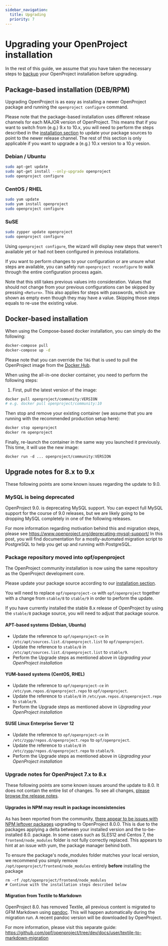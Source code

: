 ```yaml
---
sidebar_navigation:
  title: Upgrading
  priority: 7
---
```


# Upgrading your OpenProject installation

In the rest of this guide, we assume that you have taken the necessary steps to [backup](../backing-up) your OpenProject installation before upgrading.

## Package-based installation (DEB/RPM)

Upgrading OpenProject is as easy as installing a newer OpenProject package and
running the `openproject configure` command.

<div class="alert alert-info" role="alert">

Please note that the package-based installation uses different release channels for each MAJOR version of OpenProject. This means that if you want to switch from (e.g.) 9.x to 10.x, you will need to perform the steps described in the [installation section](../../installation/packaged) to update your package sources to point to the newer release channel. The rest of this section is only applicable if you want to upgrade a (e.g.) 10.x version to a 10.y vesion.

</div>

### Debian / Ubuntu

```bash
sudo apt-get update
sudo apt-get install --only-upgrade openproject
sudo openproject configure
```

### CentOS / RHEL

```bash
sudo yum update
sudo yum install openproject
sudo openproject configure
```

### SuSE

```bash
sudo zypper update openproject
sudo openproject configure
```


<div class="alert alert-info" role="alert">

Using `openproject configure`, the wizard will display new steps that weren't available yet or had not been configured in previous installations.

If you want to perform changes to your configuration or are unsure what steps are available, you can safely run `openproject reconfigure` to walk through the entire configuration process again.

Note that this still takes previous values into consideration. Values that should not change from your previous configurations can be skipped by pressing `<Return>`. This also applies for steps with passwords, which are shown as empty even though they may have a value. Skipping those steps equals to re-use the existing value.

</div>

## Docker-based installation

When using the Compose-based docker installation, you can simply do the following:

```bash
docker-compose pull
docker-compose up -d
```

Please note that you can override the `TAG` that is used to pull the OpenProject image from the [Docker Hub](https://hub.docker.com/r/openproject/community).


When using the all-in-one docker container, you need to perform the following steps:

1. First, pull the latest version of the image:

```bash
docker pull openproject/community:VERSION
# e.g. docker pull openproject/community:10
```

Then stop and remove your existing container (we assume that you are running with the recommended production setup here):

```bash
docker stop openproject
docker rm openproject
```

Finally, re-launch the container in the same way you launched it previously.
This time, it will use the new image:

```
docker run -d ... openproject/community:VERSION
```

## Upgrade notes for 8.x to 9.x

These following points are some known issues regarding the update to 9.0.

### MySQL is being deprecated

OpenProject 9.0. is deprecating MySQL support. You can expect full MySQL
support for the course of 9.0 releases, but we are likely going to be dropping
MySQL completely in one of the following releases.

For more information regarding motivation behind this and migration steps,
please see https://www.openproject.org/deprecating-mysql-support/ In this post,
you will find documentation for a mostly-automated migration script to
PostgreSQL to help you get up and running with PostgreSQL.

### Package repository moved into opf/openproject

The OpenProject community installation is now using the same repository as the OpenProject development core.

Please update your package source according to our [installation section](../../installation/packaged).

You will need to replace `opf/openproject-ce` with `opf/openproject` together with a change from `stable/8` to `stable/9` in order to perform the update.

If you have currently installed the stable 8.x release of OpenProject by using the `stable/8` package source,
you will need to adjust that package source.

#### APT-based systems (Debian, Ubuntu)

 - Update the reference to `opf/openproject-ce` in `/etc/apt/sources.list.d/openproject.list` to `opf/openproject`.
 - Update the reference to `stable/8` in `/etc/apt/sources.list.d/openproject.list` to `stable/9`.
 - Perform the Upgrade steps as mentioned above in *Upgrading your OpenProject installation*

#### YUM-based systems (CentOS, RHEL)

 - Update the reference to `opf/openproject-ce` in `/etc/yum.repos.d/openproject.repo` to `opf/openproject`.
 - Update the reference to `stable/8` in `/etc/yum.repos.d/openproject.repo` to `stable/9`.
 - Perform the Upgrade steps as mentioned above in *Upgrading your OpenProject installation*

#### SUSE Linux Enterprise Server 12

 - Update the reference to `opf/openproject-ce` in `/etc/zypp/repos.d/openproject.repo` to `opf/openproject`.
 - Update the reference to `stable/8` in `/etc/zypp/repos.d/openproject.repo` to `stable/9`.
 - Perform the Upgrade steps as mentioned above in *Upgrading your OpenProject installation*

### Upgrade notes for OpenProject 7.x to 8.x

These following points are some known issues around the update to 8.0. It does not contain the entire list of changes. To see all changes, [please browse the release notes](https://www.openproject.org/release-notes/openproject-8-0/).

#### Upgrades in NPM may result in package inconsistencies

As has been reported from the community, [there appear to be issues with NPM leftover packages](https://community.openproject.com/projects/openproject/work_packages/28571) upgrading to OpenProject 8.0.0. This is due to the packages applying a delta between your installed version and the to-be-installed 8.0. package. In some cases such as SLES12 and Centos 7, the `frontend/node_modules` folder is not fully correctly replaced. This appears to hint at an issue with yum, the package manager behind both.

To ensure the package's node_modules folder matches your local version, we recommend you simply remove `/opt/openproject/frontend/node_modules` entirely **before** installing the package

```
rm -rf /opt/openproject/frontend/node_modules
# Continue with the installation steps described below
```

#### Migration from Textile to Markdown

OpenProject 8.0. has removed Textile, all previous content is migrated to GFM Markdown using [pandoc](https://pandoc.org). This will happen automatically during the migration run. A recent pandoc version will be downloaded by OpenProject.

For more information, please visit this separate guide: https://github.com/opf/openproject/tree/dev/docs/user/textile-to-markdown-migration
